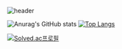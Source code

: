 ![header](https://capsule-render.vercel.app/api?type=wave&color=auto&height=300&section=header&text=Kwak%20Lloyd&fontSize=60)

![Anurag's GitHub stats](https://github-readme-stats.vercel.app/api?username=lloydkwak&show_icons=true&bg_color=00000000)
[![Top Langs](https://github-readme-stats.vercel.app/api/top-langs/?username=lloydkwak&layout=donut)](https://github.com/anuraghazra/github-readme-stats)

[![Solved.ac프로필](http://mazassumnida.wtf/api/v2/generate_badge?boj=lloydkwak)](https://solved.ac/lloydkwak)

